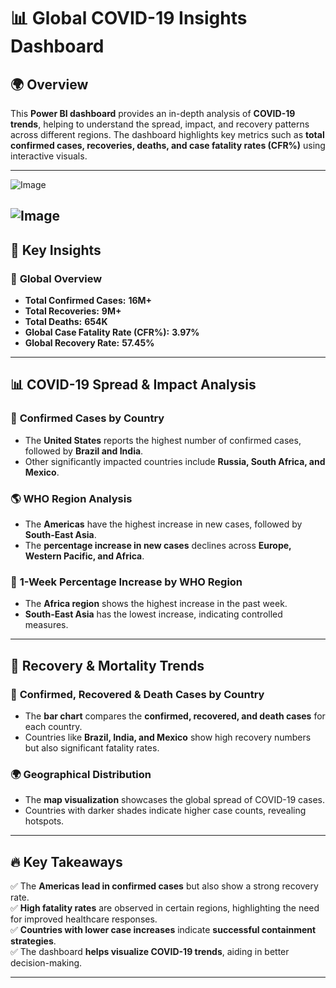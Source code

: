 # 📊 Global COVID-19 Insights Dashboard

## 🌍 Overview  
This **Power BI dashboard** provides an in-depth analysis of **COVID-19 trends**, helping to understand the spread, impact, and recovery patterns across different regions. The dashboard highlights key metrics such as **total confirmed cases, recoveries, deaths, and case fatality rates (CFR%)** using interactive visuals.  

---
![Image](https://github.com/user-attachments/assets/f4b3d0c9-a82e-4ad8-9f9a-36454213603a)

![Image](https://github.com/user-attachments/assets/5043b896-1a2e-4c60-8172-9714d10a1081)
---

## 🔑 **Key Insights**  

### 📌 **Global Overview**  
- **Total Confirmed Cases:** **16M+**  
- **Total Recoveries:** **9M+**  
- **Total Deaths:** **654K**  
- **Global Case Fatality Rate (CFR%):** **3.97%**  
- **Global Recovery Rate:** **57.45%**  

---

## 📊 **COVID-19 Spread & Impact Analysis**  

### 🏥 **Confirmed Cases by Country**  
- The **United States** reports the highest number of confirmed cases, followed by **Brazil and India**.  
- Other significantly impacted countries include **Russia, South Africa, and Mexico**.  

### 🌎 **WHO Region Analysis**  
- The **Americas** have the highest increase in new cases, followed by **South-East Asia**.  
- The **percentage increase in new cases** declines across **Europe, Western Pacific, and Africa**.  

### 📅 **1-Week Percentage Increase by WHO Region**  
- The **Africa region** shows the highest increase in the past week.  
- **South-East Asia** has the lowest increase, indicating controlled measures.  

---

## 📌 **Recovery & Mortality Trends**  

### 🏥 **Confirmed, Recovered & Death Cases by Country**  
- The **bar chart** compares the **confirmed, recovered, and death cases** for each country.  
- Countries like **Brazil, India, and Mexico** show high recovery numbers but also significant fatality rates.  

### 🌍 **Geographical Distribution**  
- The **map visualization** showcases the global spread of COVID-19 cases.  
- Countries with darker shades indicate higher case counts, revealing hotspots.  

---

## 🔥 **Key Takeaways**  
✅ The **Americas lead in confirmed cases** but also show a strong recovery rate.  
✅ **High fatality rates** are observed in certain regions, highlighting the need for improved healthcare responses.  
✅ **Countries with lower case increases** indicate **successful containment strategies**.  
✅ The dashboard **helps visualize COVID-19 trends**, aiding in better decision-making.  

---

